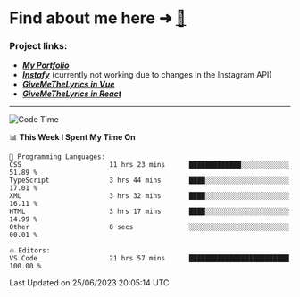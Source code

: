 # Find about me here ➜ [🧑](https://pauabella.dev)

### Project links:
- ***[My Portfolio](https://pauabella.dev)***
- ***[Instafy](https://instafy.me)*** (currently not working due to changes in the Instagram API)
- ***[GiveMeTheLyrics in Vue](https://lyrics.pauabella.dev)***
- ***[GiveMeTheLyrics in React](https://pauabella.dev/GiveMeTheLyrics)***

---
<!--START_SECTION:waka-->
![Code Time](http://img.shields.io/badge/Code%20Time-2%2C268%20hrs%2032%20mins-blue)

📊 **This Week I Spent My Time On** 

```text
💬 Programming Languages: 
CSS                      11 hrs 23 mins      █████████████░░░░░░░░░░░░   51.89 % 
TypeScript               3 hrs 44 mins       ████░░░░░░░░░░░░░░░░░░░░░   17.01 % 
XML                      3 hrs 32 mins       ████░░░░░░░░░░░░░░░░░░░░░   16.11 % 
HTML                     3 hrs 17 mins       ████░░░░░░░░░░░░░░░░░░░░░   14.99 % 
Other                    0 secs              ░░░░░░░░░░░░░░░░░░░░░░░░░   00.01 % 

🔥 Editors: 
VS Code                  21 hrs 57 mins      █████████████████████████   100.00 % 
```


 Last Updated on 25/06/2023 20:05:14 UTC
<!--END_SECTION:waka-->
